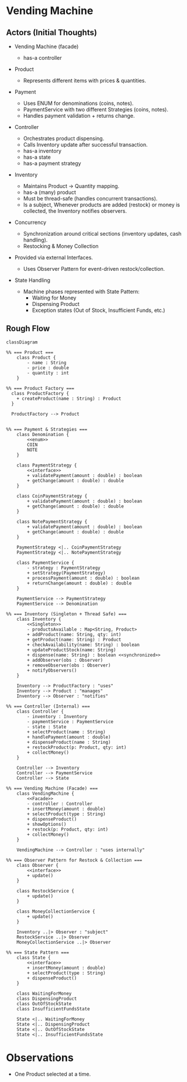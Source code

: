 # Vending Machine


## Actors (Initial Thoughts)

- Vending Machine (facade)
  - has-a controller

- Product 
  - Represents different items with prices & quantities. 

- Payment 
  - Uses ENUM for denominations (coins, notes). 
  - PaymentService with two different Strategies (coins, notes). 
  - Handles payment validation + returns change.

- Controller 
  - Orchestrates product dispensing. 
  - Calls Inventory update after successful transaction.
  - has-a inventory
  - has-a state
  - has-a payment strategy

- Inventory 
  - Maintains Product → Quantity mapping.
  - has-a (many) product
  - Must be thread-safe (handles concurrent transactions).
  - Is a subject, Whenever products are added (restock) or money is collected, the Inventory notifies observers.

- Concurrency
  - Synchronization around critical sections (inventory updates, cash handling). 
  - Restocking & Money Collection
  
- Provided via external Interfaces. 
  - Uses Observer Pattern for event-driven restock/collection.

- State Handling 
  - Machine phases represented with State Pattern:
    - Waiting for Money
    - Dispensing Product
    - Exception states (Out of Stock, Insufficient Funds, etc.)

## Rough Flow

```mermaid
classDiagram

%% === Product ===
    class Product {
        - name : String
        - price : double
        - quantity : int
    }

%% === Product Factory ===
  class ProductFactory {
    + createProduct(name : String) : Product
  }

  ProductFactory --> Product


%% === Payment & Strategies ===
    class Denomination {
        <<enum>>
        COIN
        NOTE
    }

    class PaymentStrategy {
        <<interface>>
        + validatePayment(amount : double) : boolean
        + getChange(amount : double) : double
    }

    class CoinPaymentStrategy {
        + validatePayment(amount : double) : boolean
        + getChange(amount : double) : double
    }

    class NotePaymentStrategy {
        + validatePayment(amount : double) : boolean
        + getChange(amount : double) : double
    }

    PaymentStrategy <|.. CoinPaymentStrategy
    PaymentStrategy <|.. NotePaymentStrategy

    class PaymentService {
        - strategy : PaymentStrategy
        + setStrategy(PaymentStrategy)
        + processPayment(amount : double) : boolean
        + returnChange(amount : double) : double
    }

    PaymentService --> PaymentStrategy
    PaymentService --> Denomination

%% === Inventory (Singleton + Thread Safe) ===
    class Inventory {
        <<Singleton>>
        - productsAvailable : Map<String, Product>
        + addProduct(name: String, qty: int)
        + getProduct(name: String) : Product
        + checkAvailability(name: String) : boolean
        + updateProductStock(name: String)
        + dispense(name: String) : boolean <<synchronized>>
        + addObserver(obs : Observer)
        + removeObserver(obs : Observer)
        + notifyObservers()
    }

    Inventory --> ProductFactory : "uses"
    Inventory --> Product : "manages"
    Inventory --> Observer : "notifies"

%% === Controller (Internal) ===
    class Controller {
        - inventory : Inventory
        - paymentService : PaymentService
        - state : State
        + selectProduct(name : String)
        + handlePayment(amount : double)
        + dispenseProduct(name : String)
        + restockProduct(p: Product, qty: int)
        + collectMoney()
    }

    Controller --> Inventory
    Controller --> PaymentService
    Controller --> State

%% === Vending Machine (Facade) ===
    class VendingMachine {
        <<Facade>>
        - controller : Controller
        + insertMoney(amount : double)
        + selectProduct(type : String)
        + dispenseProduct()
        + showOptions()
        + restock(p: Product, qty: int)
        + collectMoney()
    }

    VendingMachine --> Controller : "uses internally"

%% === Observer Pattern for Restock & Collection ===
    class Observer {
        <<interface>>
        + update()
    }

    class RestockService {
        + update()
    }

    class MoneyCollectionService {
        + update()
    }

    Inventory ..|> Observer : "subject"
    RestockService ..|> Observer
    MoneyCollectionService ..|> Observer

%% === State Pattern ===
    class State {
        <<interface>>
        + insertMoney(amount : double)
        + selectProduct(type : String)
        + dispenseProduct()
    }

    class WaitingForMoney
    class DispensingProduct
    class OutOfStockState
    class InsufficientFundsState

    State <|.. WaitingForMoney
    State <|.. DispensingProduct
    State <|.. OutOfStockState
    State <|.. InsufficientFundsState

```

# Observations

- One Product selected at a time.